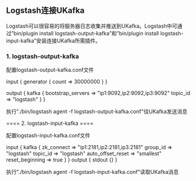 

## Logstash连接UKafka

Logstash可以很容易的将服务器日志收集并推送到UKafka。Logstash中可通过”bin/plugin install
logstash-output-kafka”和”bin/plugin install
logstash-input-kafka”安装连接UKafka所需插件。

### 1. logstash-output-kafka

配置logstash-output-kafka.conf文件

<file json logstash-output-kafka.conf>
input {
    generator { count => 30000000 }
}

output {
    kafka {
        bootstrap_servers => "ip1:9092,ip2:9092,ip3:9092"
        topic_id => "logstash"
    }
}
</file>

执行"./bin/logstash agent -f logstash-output-kafka.conf"往UKafka发送消息

==== 2. logstash-input-kafka ====

配置logstash-input-kafka.conf文件

<file json logstash-input-kafka.conf>
input {
    kafka {
        zk_connect => "ip1:2181,ip2:2181,ip3:2181"
        group_id => "logstash"
        topic_id => "logstash"
        auto_offset_reset => "smallest"
        reset_beginning => true
    }
}
output {
    stdout {}
}
</file>

执行"./bin/logstash agent -f logstash-input-kafka.conf"读取UKafka消息
